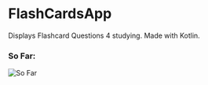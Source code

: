 # FlashCardsApp
Displays Flashcard Questions 4 studying. Made with Kotlin.

### So Far:
![So Far](http://g.recordit.co/48jhxW0eSL.gif)

